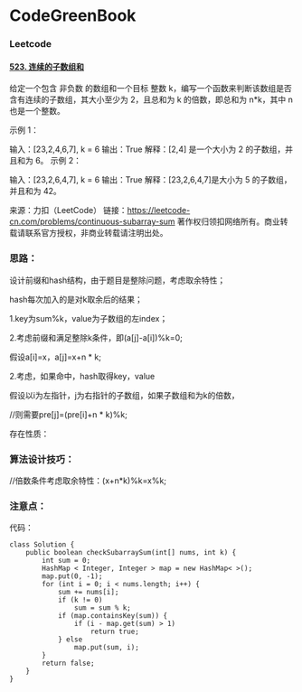 # CodeGreenBook

### Leetcode

#### [523. 连续的子数组和](https://leetcode-cn.com/problems/continuous-subarray-sum/)

给定一个包含 非负数 的数组和一个目标 整数 k，编写一个函数来判断该数组是否含有连续的子数组，其大小至少为 2，且总和为 k 的倍数，即总和为 n*k，其中 n 也是一个整数。

 

示例 1：

输入：[23,2,4,6,7], k = 6
输出：True
解释：[2,4] 是一个大小为 2 的子数组，并且和为 6。
示例 2：

输入：[23,2,6,4,7], k = 6
输出：True
解释：[23,2,6,4,7]是大小为 5 的子数组，并且和为 42。

来源：力扣（LeetCode）
链接：https://leetcode-cn.com/problems/continuous-subarray-sum
著作权归领扣网络所有。商业转载请联系官方授权，非商业转载请注明出处。



### 思路：

设计前缀和hash结构，由于题目是整除问题，考虑取余特性；

hash每次加入的是对k取余后的结果；



1.key为sum%k，value为子数组的左index；

2.考虑前缀和满足整除k条件，即(a[j]-a[i])%k=0;

假设a[i]=x，a[j]=x+n * k;

2.考虑，如果命中，hash取得key，value







假设以i为左指针，j为右指针的子数组，如果子数组和为k的倍数，

//则需要pre[j]=(pre[i]+n * k)%k;



存在性质：

####











### 算法设计技巧：

//倍数条件考虑取余特性：(x+n*k)%k=x%k;



### 注意点：



代码：

```
class Solution {
    public boolean checkSubarraySum(int[] nums, int k) {
        int sum = 0;
        HashMap < Integer, Integer > map = new HashMap< >();
        map.put(0, -1);
        for (int i = 0; i < nums.length; i++) {
            sum += nums[i];
            if (k != 0)
                sum = sum % k;
            if (map.containsKey(sum)) {
                if (i - map.get(sum) > 1)
                    return true;
            } else
                map.put(sum, i);
        }
        return false;
    }
}
```







